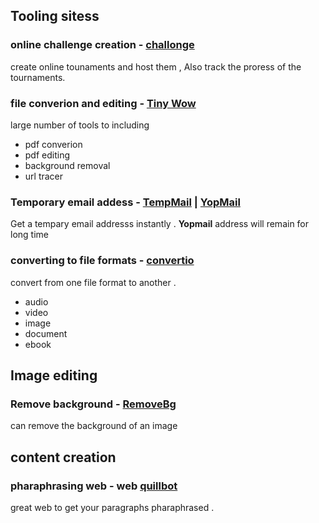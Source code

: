 ## Tooling sitess 

### online challenge creation - [challonge](https://challonge.com/search/all)

create online tounaments and host them , Also track the proress of the tournaments. 


### file converion and editing - [Tiny Wow](https://tinywow.com/)

large number of tools  to including 

- pdf converion 
- pdf editing 
- background removal 
- url tracer 

### Temporary email addess - [TempMail](https://temp-mail.org/en/) | [YopMail](https://yopmail.com/en/)

Get a tempary email addresss instantly . 
**Yopmail** address will remain for long time 

### converting to file formats - [convertio](https://convertio.co/)

convert from one file format to another . 

- audio 
- video 
- image 
- document 
- ebook

## Image editing 

### Remove background - [RemoveBg](https://www.remove.bg/)

can remove the background of an image 


## content creation

### pharaphrasing web  - web [quillbot](https://quillbot.com/?utm_medium=paid_search&utm_source=google&utm_campaign=paraphrase_developing_brand&campaign_type=search)

great web to get your paragraphs pharaphrased . 

